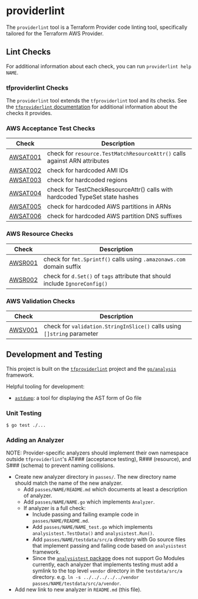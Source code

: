 # providerlint

The `providerlint` tool is a Terraform Provider code linting tool, specifically tailored for the Terraform AWS Provider.

## Lint Checks

For additional information about each check, you can run `providerlint help NAME`.

### tfproviderlint Checks

The `providerlint` tool extends the `tfproviderlint` tool and its checks. See the [`tfproviderlint` documentation](https://github.com/bflad/tfproviderlint) for additional information about the checks it provides.

### AWS Acceptance Test Checks

| Check | Description |
|---|---|
| [AWSAT001](passes/AWSAT001) | check for `resource.TestMatchResourceAttr()` calls against ARN attributes |
| [AWSAT002](passes/AWSAT002) | check for hardcoded AMI IDs |
| [AWSAT003](passes/AWSAT003) | check for hardcoded regions |
| [AWSAT004](passes/AWSAT004) | check for TestCheckResourceAttr() calls with hardcoded TypeSet state hashes |
| [AWSAT005](passes/AWSAT005) | check for hardcoded AWS partitions in ARNs |
| [AWSAT006](passes/AWSAT006) | check for hardcoded AWS partition DNS suffixes |

### AWS Resource Checks

| Check | Description |
|---|---|
| [AWSR001](passes/AWSR001/README.md) | check for `fmt.Sprintf()` calls using `.amazonaws.com` domain suffix |
| [AWSR002](passes/AWSR002/README.md) | check for `d.Set()` of `tags` attribute that should include `IgnoreConfig()` |

### AWS Validation Checks

| Check | Description |
|---|---|
| [AWSV001](passes/AWSV001) | check for `validation.StringInSlice()` calls using `[]string` parameter |

## Development and Testing

This project is built on the [`tfproviderlint`](https://github.com/bflad/tfproviderlint) project and the [`go/analysis`](https://godoc.org/golang.org/x/tools/go/analysis) framework.

Helpful tooling for development:

* [`astdump`](https://github.com/wingyplus/astdump): a tool for displaying the AST form of Go file

### Unit Testing

```console
$ go test ./...
```

### Adding an Analyzer

NOTE: Provider-specific analyzers should implement their own namespace outside `tfproviderlint`'s AT### (acceptance testing), R### (resource), and S### (schema) to prevent naming collisions.

* Create new analyzer directory in `passes/`. The new directory name should match the name of the new analyzer.
  * Add `passes/NAME/README.md` which documents at least a description of analyzer.
  * Add `passes/NAME/NAME.go` which implements `Analyzer`.
  * If analyzer is a full check:
    * Include passing and failing example code in `passes/NAME/README.md`.
    * Add `passes/NAME/NAME_test.go` which implements `analysistest.TestData()` and `analysistest.Run()`.
    * Add `passes/NAME/testdata/src/a` directory with Go source files that implement passing and failing code based on `analysistest` framework.
    * Since the [`analysistest` package](https://godoc.org/golang.org/x/tools/go/analysis/analysistest) does not support Go Modules currently, each analyzer that implements testing must add a symlink to the top level `vendor` directory in the `testdata/src/a` directory. e.g. `ln -s ../../../../../vendor passes/NAME/testdata/src/a/vendor`.
* Add new link to new analyzer in `README.md` (this file).
